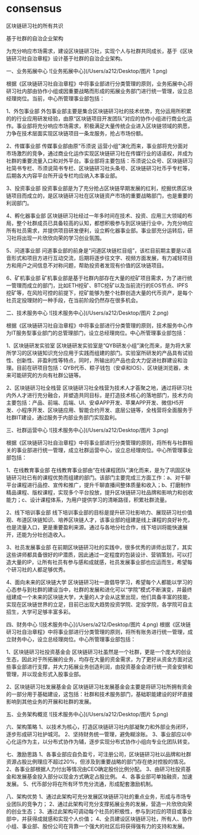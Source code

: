 # consensus
区块链研习社的所有共识

基于社群的自治企业架构

为充分响应市场需求，建设区块链研习社，实现个人与社群共同成长，基于《区块链研习社自治章程》设计基于社群的自治企业架构。

一、业务拓展中心
![业务拓展中心](/Users/a212/Desktop/图片 1.png)


根据《区块链研习社自治章程》中将事业部进行分类管理的原则，业务拓展中心将研习社内部由协作小组或因重要战略而形成的拓展业务部门进行统一管理，设立总经理岗位。当前，中心所管理事业部包括：

1、外包事业部
外包事业部主要是集合区块链研习社的技术优势，充分运用所积累的的行业应用研发经验，由原“区块链项目开发团队”对应的协作小组进行商业化运作。事业部将充分响应市场需求，积极满足大量传统企业进入区块链领域的夙愿，力争在技术层面实现区块链项目一条龙服务，抢占市场份额。

2、传媒事业部
传媒事业部由原“币须说 运营小组”演化而来，事业部将充分面对市场激烈的竞争，通过商业化运作实现区块链研习社在传媒行业的话语权，并成为社群的重要流量入口和对外平台。事业部将主要包括：币须说公众号、区块链研习社简书专栏、币须说简书专栏、区块链研习社头条号、区块链研习社币乎专栏等，后期各大内容平台所开设专栏均应纳入本事业部。

3、投资事业部
投资事业部是为了充分抢占区块链早期发展的红利，挖掘优质区块链项目而成立的，是区块链研习社在区块链资产市场的重要战略部门，也是重要的利润部门。

4、孵化器事业部
区块链研习社经过一年多时间在技术、投资、应用三大领域的布局，整个社群成员已具备较高的认知，都想积极参与到区块链行业中，为充分响应所有社员需求，并提供项目研发便利，设立孵化器事业部。事业部充分运转后，研习社将出现一片欣欣向荣的学习创业氛围。

5、问道事业部
问道事业部的前身是“问道区块链栏目组”，该栏目前期主要是以语音形式和项目方进行互动交流，后期将逐步往文字、视频方面发展，有力减轻项目方和用户之间信息不对称问题，帮助投资者发现有价值的区块链项目。

6、矿机事业部
矿机事业部是基于社群内部存在大量的挖矿项目需求，为了进行统一管理而成立的部门，比如ETH挖矿、BTC挖矿以及当前流行的EOS节点、IPFS挖矿等，在风险可控的前提下，挖矿能够为整个社群创造大量的代币资产，是每个社员定投理财的一种手段，在当前阶段仍然存在很多机会。

二、技术服务中心
![技术服务中心](/Users/a212/Desktop/图片 2.png)

根据《区块链研习社自治章程》中将事业部进行分类管理的原则，技术服务中心作为IT服务型事业部门的总管理部门，设立总经理岗位。中心所管理事业部包括：


1、区块链研发实验室
区块链研发实验室是“QYB研发小组”演化而来，是为将大家所学习的区块链知识充分应用于实践而组建的部门。实验室所研发的产品具有试验性、创新性、非盈利性等特点，同时，所输出的产品也会大力促进社群建设和治理。目前在研项目包括：QYB代币、粽子钱包（安卓和IOS）、区块链浏览器，未来可能研究的方向有社群公链等。

2、区块链研习社全栈营
区块链研习社全栈营为技术人才荟聚之地，通过将研习社内外人才进行充分融合，并塑造共同目标，是打造技术核心的落地部门，技术方向主要包括：产品、前端、后端、UI、安卓APP开发、苹果APP开发、微信H5开发、小程序开发、区块链应用、智能合约开发、底层公链等，全栈营将全面服务于社群IT建设，通过服务于内部业务部门实现盈利。

三、社群运营中心
![技术服务中心](/Users/a212/Desktop/图片 3.png)

根据《区块链研习社自治章程》中将事业部进行分类管理的原则，将所有与社群相关的事业部进行统一管理，成立社群运营中心，设立总经理岗位。中心所管理事业部包括：

1、在线教育事业部
在线教育事业部由“在线课程团队”演化而来，是为了巩固区块链研习社已有的课程优势而组建的部门。该部门主要完成三方面工作：a、对千聊平台课程进行品控、宣传和推广，提升千聊直播间整体质量和收入；b、打磨制作精品课程、版权课程，实现多个平台投放，提升区块链研习社品牌和影响力和创收能力；c、设计课程体系，为用户提供学习的清晰路径，积累社群流量。

2、线下培训事业部
线下培训事业部的目标是提升研习社影响力、展现研习社价值观、布道区块链知识、培养区块链人才，该事业部的组建是线上课程的良好补充，也是流量入口，更是重要盈利来源。通过与各地分社合作，线下培训将能快速展开，还能为分社创造收入。

3、社员发展事业部
在前期区块链研习社的实践中，很多优秀的讲师出现了，其实这些讲师都具备很好的IP潜质，因此通过一定程度的包装设计、营销策划，可以打造大量的IP，让所有社员有参与感和成就感，社员发展事业部也应运而生，希望每个研习社的人都足够优秀。

4、面向未来的区块链大学
区块链研习社一直倡导学习，希望每个人都能以学习的心态参与到社群的建设当中，社群的发展和进化可以“学院”模式不断演变，并最终组建成一个未来的区块链大学，大量的人才会从这里出现，他们具备丰富的技能，实现在区块链世界的立足，目前已出现大趋势投资学院、定投学院，各学院可自主招生，大学可足够丰富多彩。

四、财务中心
![技术服务中心](/Users/a212/Desktop/图片 4.png)
根据《区块链研习社自治章程》中将事业部进行分类管理的原则，将所有账务进行统一管理，成立财务中心，设立总经理岗位。中心所管理事业部包括：

1、区块链研习社投资基金会
区块链研习社虽然是一个社群，更是一个庞大的创业生态，因此对于所拓展的业务，均存在大量的资金需求，为了更好从资金方面对这些事业部进行支撑，并大力拓展业务创造利润，由投资基金会进行统一资金安排和管理，并以现金形式入股事业部。

2、区块链研习社发展基金会
区块链研习社发展基金会主要是将研习社所拥有资金的一部分用于基础建设，这包括：社群和技术服务部门，基础职能建设的好坏直接影响到其他业务的开展和社群的发展。

五、业务架构概览
![技术服务中心](/Users/a212/Desktop/图片 5.png)

六、架构策略
1、以技术为核心，打造区块链研习社内部凝聚力和外部业务闭环，逐步形成研习社护城河。
2、坚持财务统一管理，避免糊涂账。
3、事业部应以中心化运作为主，以分布式协作为辅，逐步实现分布式协作小组向专业化团队转变。

七、激励思路
1、各事业部应自负盈亏，可注册公司，区块链研习社以品牌和社群资源占股比例理应不超过20%，但涉及到重要战略的部门存在绝对控股的情况。
2、各事业部根据人力付出等情况由CEO确定股份比例分配。
3、由研习社投资基金和发展基金投入部分以现金方式确定占股比例。
4、各事业部可单独融资，加速发展。
5、代币部分将在所有环节充分流通，形成配套激励机制。

八、架构优势
1、通过此架构可充分发展区块链研习社的重点业务，形成与市场专业团队的竞争力；
2、通过此架构可充分支撑拓展业务的发展，营造一片欣欣向荣的创业生态；
3、通过此架构可调动每个社员的积极性，参与到对应的项目或事业部中，并获得成就感和实现个人价值；
4、全员建设区块链研习社，所有人、协作小组、事业部、股份公司在背靠一个强大的社区后将获得强有力的支持和发展。








